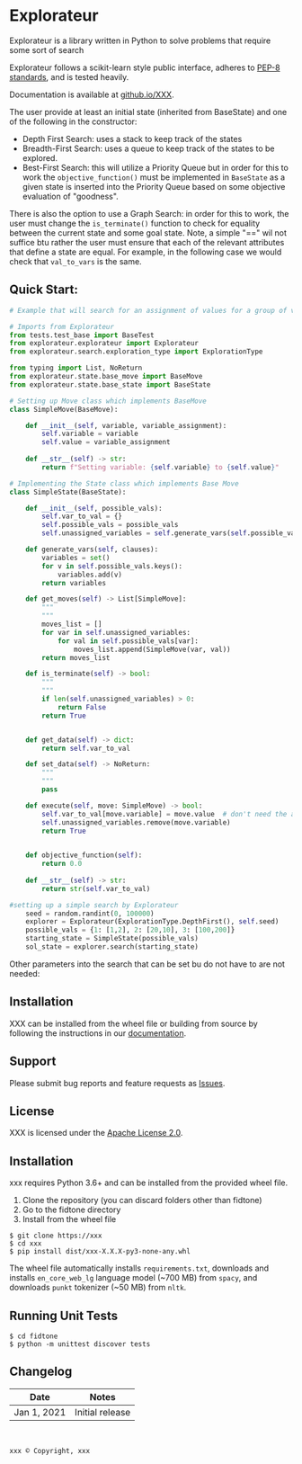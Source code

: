 # Explorateur

Explorateur is a library written in Python to solve problems that require some sort of search

Explorateur follows a scikit-learn style public interface, adheres to 
[PEP-8 standards](https://www.python.org/dev/peps/pep-0008/), and is tested heavily. 

Documentation is available at 
[github.io/XXX](https://github.io/XXX).

The user provide at least an initial state (inherited from BaseState) and one of the following in the constructor:
- Depth First Search: uses a stack to keep track of the states
- Breadth-First Search:  uses a queue to keep track of the states to be explored. 
- Best-First Search: this will utilize a Priority Queue but in order for this to work the ```objective_function()``` must be implemented in ```BaseState``` as a given state is inserted into the Priority Queue based on some objective evaluation of "goodness". 

There is also the option to use a Graph Search: in order for this to work, the user must change the ```is_terminate()``` function to check for equality between the current state and some goal state. Note, a simple "==" wil not suffice btu rather the user must ensure that each of the relevant attributes that define a state are equal. For example, in the following case we would check that ```val_to_vars``` is the same.

## Quick Start:

```python
# Example that will search for an assignment of values for a group of variables

# Imports from Explorateur
from tests.test_base import BaseTest
from explorateur.explorateur import Explorateur
from explorateur.search.exploration_type import ExplorationType

from typing import List, NoReturn
from explorateur.state.base_move import BaseMove
from explorateur.state.base_state import BaseState

# Setting up Move class which implements BaseMove
class SimpleMove(BaseMove):

    def __init__(self, variable, variable_assignment):
        self.variable = variable
        self.value = variable_assignment
    
    def __str__(self) -> str:
        return f"Setting variable: {self.variable} to {self.value}"

# Implementing the State class which implements Base Move
class SimpleState(BaseState):

    def __init__(self, possible_vals):
        self.var_to_val = {}
        self.possible_vals = possible_vals
        self.unassigned_variables = self.generate_vars(self.possible_vals)

    def generate_vars(self, clauses):
        variables = set()
        for v in self.possible_vals.keys():
            variables.add(v)
        return variables

    def get_moves(self) -> List[SimpleMove]:
        """
        """
        moves_list = []
        for var in self.unassigned_variables:
            for val in self.possible_vals[var]:
                moves_list.append(SimpleMove(var, val))
        return moves_list

    def is_terminate(self) -> bool:
        """
        """
        if len(self.unassigned_variables) > 0:
            return False
        return True


    def get_data(self) -> dict:
        return self.var_to_val

    def set_data(self) -> NoReturn:
        """
        """
        pass

    def execute(self, move: SimpleMove) -> bool:
        self.var_to_val[move.variable] = move.value  # don't need the absolute
        self.unassigned_variables.remove(move.variable)
        return True

    
    def objective_function(self):
        return 0.0
    
    def __str__(self) -> str:
        return str(self.var_to_val)

#setting up a simple search by Explorateur
    seed = random.randint(0, 100000)
    explorer = Explorateur(ExplorationType.DepthFirst(), self.seed)
    possible_vals = {1: [1,2], 2: [20,10], 3: [100,200]}
    starting_state = SimpleState(possible_vals)
    sol_state = explorer.search(starting_state)
```
Other parameters into the search that can be set bu do not have to are not needed: 


## Installation

XXX can be installed from the wheel file or building from source by following the instructions in 
our [documentation](https://github.io/XXX/installation.html).

## Support

Please submit bug reports and feature requests as [Issues](https://github.com/XXX/issues).

## License

XXX is licensed under the [Apache License 2.0](LICENSE.md).

## Installation
xxx requires Python 3.6+ and can be installed from the provided wheel file.  

1) Clone the repository (you can discard folders other than fidtone)
2) Go to the fidtone directory
3) Install from the wheel file

```
$ git clone https://xxx   
$ cd xxx
$ pip install dist/xxx-X.X.X-py3-none-any.whl
```

The wheel file automatically installs `requirements.txt`, downloads and installs `en_core_web_lg` language model (~700 MB) from `spacy`, 
and downloads `punkt` tokenizer (~50 MB) from `nltk`.


## Running Unit Tests

```
$ cd fidtone
$ python -m unittest discover tests
```


## Changelog

| Date | Notes |
|--------|-------------|
| Jan 1, 2021 | Initial release |

<br>

```
xxx © Copyright, xxx
````

<br>
